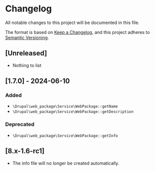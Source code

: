 <!--
id: changelog
tags: ''
-->

# Changelog

All notable changes to this project will be documented in this file.

The format is based on [Keep a Changelog](https://keepachangelog.com/en/1.0.0/),
and this project adheres to [Semantic Versioning](https://semver.org/spec/v2.0.0.html).

## [Unreleased]

- Nothing to list

## [1.7.0] - 2024-06-10

### Added

- `\Drupal\web_package\Service\WebPackage::getName`
- `\Drupal\web_package\Service\WebPackage::getDescription`

### Deprecated

- `\Drupal\web_package\Service\WebPackage::getInfo`

## [8.x-1.6-rc1]

* The info file will no longer be created automatically.
